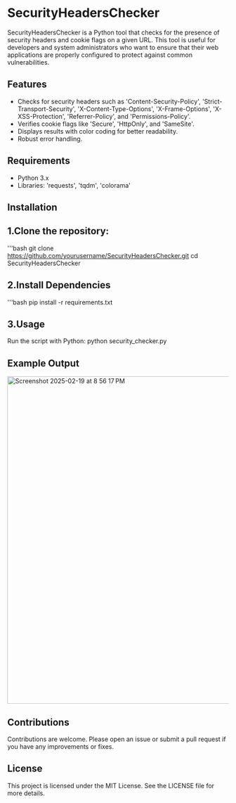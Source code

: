 # SecurityHeadersChecker
SecurityHeadersChecker is a Python tool that checks for the presence of security headers and cookie flags on a given URL. This tool is useful for developers and system administrators who want to ensure that their web applications are properly configured to protect against common vulnerabilities.

## Features

- Checks for security headers such as 'Content-Security-Policy', 'Strict-Transport-Security', 'X-Content-Type-Options', 'X-Frame-Options', 'X-XSS-Protection', 'Referrer-Policy', and 'Permissions-Policy'.
- Verifies cookie flags like 'Secure', 'HttpOnly', and 'SameSite'.
- Displays results with color coding for better readability.
- Robust error handling.

## Requirements

- Python 3.x
- Libraries: 'requests', 'tqdm', 'colorama'

## Installation

## 1.Clone the repository:
   '''bash
   git clone https://github.com/yourusername/SecurityHeadersChecker.git
   cd SecurityHeadersChecker

## 2.Install Dependencies

'''bash
pip install -r requirements.txt

## 3.Usage
Run the script with Python:
python security_checker.py

## Example Output

<img width="745" alt="Screenshot 2025-02-19 at 8 56 17 PM" src="https://github.com/user-attachments/assets/f95686da-cc57-4cdc-8b17-ed52b4e0db01" />


## Contributions
Contributions are welcome. Please open an issue or submit a pull request if you have any improvements or fixes.

## License
This project is licensed under the MIT License. See the LICENSE file for more details.
